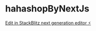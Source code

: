 # hahashopByNextJs

[Edit in StackBlitz next generation editor ⚡️](https://stackblitz.com/~/github.com/Wings-12/hahashopByNextJs)